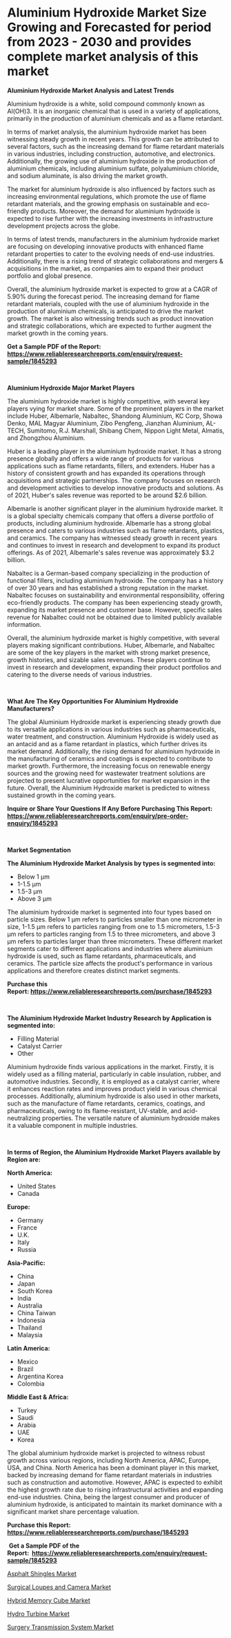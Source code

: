 <p><h1>Aluminium Hydroxide Market Size Growing and Forecasted for period from 2023 - 2030 and provides complete market analysis of this market</h1></p><p><strong>Aluminium Hydroxide Market Analysis and Latest Trends</strong></p>
<p><p>Aluminium hydroxide is a white, solid compound commonly known as Al(OH)3. It is an inorganic chemical that is used in a variety of applications, primarily in the production of aluminium chemicals and as a flame retardant.</p><p>In terms of market analysis, the aluminium hydroxide market has been witnessing steady growth in recent years. This growth can be attributed to several factors, such as the increasing demand for flame retardant materials in various industries, including construction, automotive, and electronics. Additionally, the growing use of aluminium hydroxide in the production of aluminium chemicals, including aluminium sulfate, polyaluminium chloride, and sodium aluminate, is also driving the market growth.</p><p>The market for aluminium hydroxide is also influenced by factors such as increasing environmental regulations, which promote the use of flame retardant materials, and the growing emphasis on sustainable and eco-friendly products. Moreover, the demand for aluminium hydroxide is expected to rise further with the increasing investments in infrastructure development projects across the globe.</p><p>In terms of latest trends, manufacturers in the aluminium hydroxide market are focusing on developing innovative products with enhanced flame retardant properties to cater to the evolving needs of end-use industries. Additionally, there is a rising trend of strategic collaborations and mergers & acquisitions in the market, as companies aim to expand their product portfolio and global presence.</p><p>Overall, the aluminium hydroxide market is expected to grow at a CAGR of 5.90% during the forecast period. The increasing demand for flame retardant materials, coupled with the use of aluminium hydroxide in the production of aluminium chemicals, is anticipated to drive the market growth. The market is also witnessing trends such as product innovation and strategic collaborations, which are expected to further augment the market growth in the coming years.</p></p>
<p><strong>Get a Sample PDF of the Report:&nbsp; <a href="https://www.reliableresearchreports.com/enquiry/request-sample/1845293">https://www.reliableresearchreports.com/enquiry/request-sample/1845293</a></strong></p>
<p>&nbsp;</p>
<p><strong>Aluminium Hydroxide Major Market Players</strong></p>
<p><p>The aluminium hydroxide market is highly competitive, with several key players vying for market share. Some of the prominent players in the market include Huber, Albemarle, Nabaltec, Shandong Aluminium, KC Corp, Showa Denko, MAL Magyar Aluminium, Zibo Pengfeng, Jianzhan Aluminium, AL-TECH, Sumitomo, R.J. Marshall, Shibang Chem, Nippon Light Metal, Almatis, and Zhongzhou Aluminium.</p><p>Huber is a leading player in the aluminium hydroxide market. It has a strong presence globally and offers a wide range of products for various applications such as flame retardants, fillers, and extenders. Huber has a history of consistent growth and has expanded its operations through acquisitions and strategic partnerships. The company focuses on research and development activities to develop innovative products and solutions. As of 2021, Huber's sales revenue was reported to be around $2.6 billion.</p><p>Albemarle is another significant player in the aluminium hydroxide market. It is a global specialty chemicals company that offers a diverse portfolio of products, including aluminium hydroxide. Albemarle has a strong global presence and caters to various industries such as flame retardants, plastics, and ceramics. The company has witnessed steady growth in recent years and continues to invest in research and development to expand its product offerings. As of 2021, Albemarle's sales revenue was approximately $3.2 billion.</p><p>Nabaltec is a German-based company specializing in the production of functional fillers, including aluminium hydroxide. The company has a history of over 30 years and has established a strong reputation in the market. Nabaltec focuses on sustainability and environmental responsibility, offering eco-friendly products. The company has been experiencing steady growth, expanding its market presence and customer base. However, specific sales revenue for Nabaltec could not be obtained due to limited publicly available information.</p><p>Overall, the aluminium hydroxide market is highly competitive, with several players making significant contributions. Huber, Albemarle, and Nabaltec are some of the key players in the market with strong market presence, growth histories, and sizable sales revenues. These players continue to invest in research and development, expanding their product portfolios and catering to the diverse needs of various industries.</p></p>
<p>&nbsp;</p>
<p><strong>What Are The Key Opportunities For Aluminium Hydroxide Manufacturers?</strong></p>
<p><p>The global Aluminium Hydroxide market is experiencing steady growth due to its versatile applications in various industries such as pharmaceuticals, water treatment, and construction. Aluminium Hydroxide is widely used as an antacid and as a flame retardant in plastics, which further drives its market demand. Additionally, the rising demand for aluminium hydroxide in the manufacturing of ceramics and coatings is expected to contribute to market growth. Furthermore, the increasing focus on renewable energy sources and the growing need for wastewater treatment solutions are projected to present lucrative opportunities for market expansion in the future. Overall, the Aluminium Hydroxide market is predicted to witness sustained growth in the coming years.</p></p>
<p><strong>Inquire or Share Your Questions If Any Before Purchasing This Report: <a href="https://www.reliableresearchreports.com/enquiry/pre-order-enquiry/1845293">https://www.reliableresearchreports.com/enquiry/pre-order-enquiry/1845293</a></strong></p>
<p>&nbsp;</p>
<p><strong>Market Segmentation</strong></p>
<p><strong>The Aluminium Hydroxide Market Analysis by types is segmented into:</strong></p>
<p><ul><li>Below 1 μm</li><li>1-1.5 μm</li><li>1.5-3 μm</li><li>Above 3 μm</li></ul></p>
<p><p>The aluminium hydroxide market is segmented into four types based on particle sizes. Below 1 μm refers to particles smaller than one micrometer in size, 1-1.5 μm refers to particles ranging from one to 1.5 micrometers, 1.5-3 μm refers to particles ranging from 1.5 to three micrometers, and above 3 μm refers to particles larger than three micrometers. These different market segments cater to different applications and industries where aluminium hydroxide is used, such as flame retardants, pharmaceuticals, and ceramics. The particle size affects the product's performance in various applications and therefore creates distinct market segments.</p></p>
<p><strong>Purchase this Report:&nbsp;<a href="https://www.reliableresearchreports.com/purchase/1845293">https://www.reliableresearchreports.com/purchase/1845293</a></strong></p>
<p>&nbsp;</p>
<p><strong>The Aluminium Hydroxide Market Industry Research by Application is segmented into:</strong></p>
<p><ul><li>Filling Material</li><li>Catalyst Carrier</li><li>Other</li></ul></p>
<p><p>Aluminium hydroxide finds various applications in the market. Firstly, it is widely used as a filling material, particularly in cable insulation, rubber, and automotive industries. Secondly, it is employed as a catalyst carrier, where it enhances reaction rates and improves product yield in various chemical processes. Additionally, aluminium hydroxide is also used in other markets, such as the manufacture of flame retardants, ceramics, coatings, and pharmaceuticals, owing to its flame-resistant, UV-stable, and acid-neutralizing properties. The versatile nature of aluminium hydroxide makes it a valuable component in multiple industries.</p></p>
<p>&nbsp;</p>
<p><strong>In terms of Region, the Aluminium Hydroxide Market Players available by Region are:</strong></p>
<p>
    <p> <strong> North America: </strong>
        <ul>
            <li>United States</li>
            <li>Canada</li>
        </ul>
        </p> 
    <p> <strong> Europe: </strong>
        <ul>
            <li>Germany</li>
            <li>France</li>
            <li>U.K.</li>
            <li>Italy</li>
            <li>Russia</li>
        </ul>
        </p> 
    <p> <strong> Asia-Pacific: </strong>
        <ul>
            <li>China</li>
            <li>Japan</li>
            <li>South Korea</li>
            <li>India</li>
            <li>Australia</li>
            <li>China Taiwan</li>
            <li>Indonesia</li>
            <li>Thailand</li>
            <li>Malaysia</li>
        </ul>
        </p> 
    <p> <strong> Latin America: </strong>
        <ul>
            <li>Mexico</li>
            <li>Brazil</li>
            <li>Argentina Korea</li>
            <li>Colombia</li>
        </ul>
        </p> 
    <p> <strong> Middle East & Africa: </strong>
        <ul>
            <li>Turkey</li>
            <li>Saudi</li>
            <li>Arabia</li>
            <li>UAE</li>
            <li>Korea</li>
        </ul>
    </p>
    </p>
<p><p>The global aluminium hydroxide market is projected to witness robust growth across various regions, including North America, APAC, Europe, USA, and China. North America has been a dominant player in this market, backed by increasing demand for flame retardant materials in industries such as construction and automotive. However, APAC is expected to exhibit the highest growth rate due to rising infrastructural activities and expanding end-use industries. China, being the largest consumer and producer of aluminium hydroxide, is anticipated to maintain its market dominance with a significant market share percentage valuation.</p></p>
<p><strong>Purchase this Report: <a href="https://www.reliableresearchreports.com/purchase/1845293">https://www.reliableresearchreports.com/purchase/1845293</a></strong></p>
<p>&nbsp;<strong>Get a Sample PDF of the Report:&nbsp;&nbsp;<a href="https://www.reliableresearchreports.com/enquiry/request-sample/1845293">https://www.reliableresearchreports.com/enquiry/request-sample/1845293</a></strong></p>
<p><strong></strong></p>
<p><p><a href="https://github.com/santosh758595/Market-Research-Report-List-1/blob/main/asphalt-shingles-market.md">Asphalt Shingles Market</a></p><p><a href="https://www.linkedin.com/pulse/surgical-loupes-camera-market-research-report-unlocks-8d3pe/">Surgical Loupes and Camera Market</a></p><p><a href="https://medium.com/@alanwatkins6h/hybrid-memory-cube-market-analysis-and-sze-forecasted-for-period-from-2023-to-2030-51eaad54e4ac">Hybrid Memory Cube Market</a></p><p><a href="https://medium.com/@mikemonahan1944/hydro-turbine-market-share-evolution-and-market-growth-trends-2023-2030-4c4e625534ee">Hydro Turbine Market</a></p><p><a href="https://www.linkedin.com/pulse/surgery-transmission-system-market-size-share-amp-trends-z3v7e/">Surgery Transmission System Market</a></p></p>